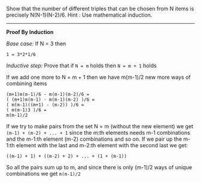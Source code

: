 Show that the number of different triples that can be chosen from N items is
precisely N(N-1)(N-2)/6. Hint : Use mathematical induction.

------------------------------

**Proof By Induction**

*Base case:*
If N = 3 then

```
1 = 3*2*1/6
```

*Inductive step:*
Prove that if `N = m` holds then `N = m + 1` holds

If we add one more to N = m + 1
then we have m(m-1)/2 new more ways of combining items

```
(m+1)m(m-1)/6 - m(m-1)(m-2)/6 =
( (m+1)m(m-1) - m(m-1)(m-2) )/6 =
( m(m-1)((m+1) - (m-2)) )/6 =
( m(m-1)3 )/6 =
m(m-1)/2
```

If we try to make pairs from the set N = m (without the new element)
we get `(m-1) + (m-2) + ... + 1` since the m:th elements needs m-1 combinations
and the m-1:th element (m-2) combinations and so on. If we pair up the m-1:th element
with the last and m-2:th element with the second last we get:

`((m-1) + 1) + ((m-2) + 2) + ... + (1 + (m-1))`

So all the pairs sum up to m, and since there is only (m-1)/2 ways of
unique combinations we get `m(m-1)/2`